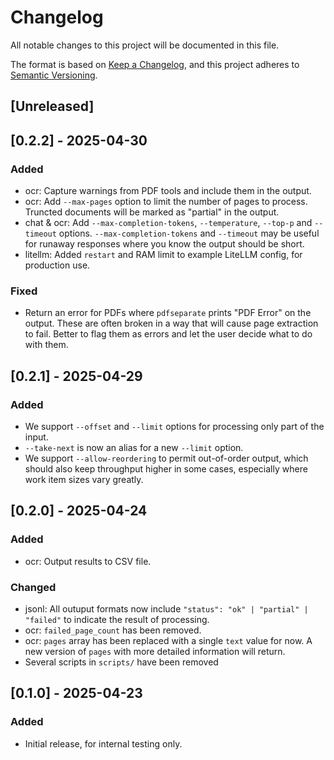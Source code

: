 # Changelog

All notable changes to this project will be documented in this file.

The format is based on [Keep a Changelog](https://keepachangelog.com/en/1.1.0/), and this project adheres to [Semantic Versioning](https://semver.org/spec/v2.0.0.html).

## [Unreleased]

## [0.2.2] - 2025-04-30

### Added

- ocr: Capture warnings from PDF tools and include them in the output.
- ocr: Add `--max-pages` option to limit the number of pages to process. Truncted documents will be marked as "partial" in the output.
- chat & ocr: Add `--max-completion-tokens`, `--temperature`, `--top-p` and `--timeout` options. `--max-completion-tokens` and `--timeout` may be useful for runaway responses where you know the output should be short.
- litellm: Added `restart` and RAM limit to example LiteLLM config, for production use.

### Fixed

- Return an error for PDFs where `pdfseparate` prints "PDF Error" on the output. These are often broken in a way that will cause page extraction to fail. Better to flag them as errors and let the user decide what to do with them.

## [0.2.1] - 2025-04-29

### Added

- We support `--offset` and `--limit` options for processing only part of the input.
- `--take-next` is now an alias for a new `--limit` option.
- We support `--allow-reordering` to permit out-of-order output, which should also keep throughput higher in some cases, especially where work item sizes vary greatly.

## [0.2.0] - 2025-04-24

### Added

- ocr: Output results to CSV file.

### Changed

- jsonl: All outuput formats now include `"status": "ok" | "partial" | "failed"` to indicate the result of processing.
- ocr: `failed_page_count` has been removed.
- ocr: `pages` array has been replaced with a single `text` value for now. A new version of `pages` with more detailed information will return.
- Several scripts in `scripts/` have been removed

## [0.1.0] - 2025-04-23

### Added

- Initial release, for internal testing only.

